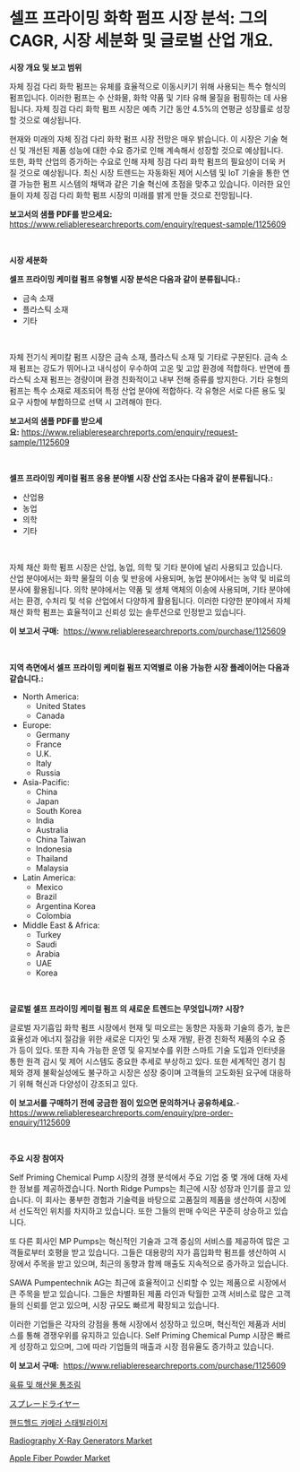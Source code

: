 <p><h1>셀프 프라이밍 화학 펌프 시장 분석: 그의 CAGR, 시장 세분화 및 글로벌 산업 개요.</h1></p><p><strong>시장 개요 및 보고 범위</strong></p>
<p><p>자체 징검 다리 화학 펌프는 유체를 효율적으로 이동시키기 위해 사용되는 특수 형식의 펌프입니다. 이러한 펌프는 수 산화물, 화학 약품 및 기타 유해 물질을 펌핑하는 데 사용됩니다. 자체 징검 다리 화학 펌프 시장은 예측 기간 동안 4.5%의 연평균 성장률로 성장할 것으로 예상됩니다. </p><p>현재와 미래의 자체 징검 다리 화학 펌프 시장 전망은 매우 밝습니다. 이 시장은 기술 혁신 및 개선된 제품 성능에 대한 수요 증가로 인해 계속해서 성장할 것으로 예상됩니다. 또한, 화학 산업의 증가하는 수요로 인해 자체 징검 다리 화학 펌프의 필요성이 더욱 커질 것으로 예상됩니다. 최신 시장 트렌드는 자동화된 제어 시스템 및 IoT 기술을 통한 연결 가능한 펌프 시스템의 채택과 같은 기술 혁신에 초점을 맞추고 있습니다. 이러한 요인들이 자체 징검 다리 화학 펌프 시장의 미래를 밝게 만들 것으로 전망됩니다.</p></p>
<p><strong>보고서의 샘플 PDF를 받으세요:</strong> <a href="https://www.reliableresearchreports.com/enquiry/request-sample/1125609">https://www.reliableresearchreports.com/enquiry/request-sample/1125609</a></p>
<p>&nbsp;</p>
<p><strong>시장 세분화</strong></p>
<p><strong>셀프 프라이밍 케미컬 펌프 유형별 시장 분석은 다음과 같이 분류됩니다.:</strong></p>
<p><ul><li>금속 소재</li><li>플라스틱 소재</li><li>기타</li></ul></p>
<p>&nbsp;</p>
<p><p>자체 전기식 케미칼 펌프 시장은 금속 소재, 플라스틱 소재 및 기타로 구분된다. 금속 소재 펌프는 강도가 뛰어나고 내식성이 우수하여 고온 및 고압 환경에 적합하다. 반면에 플라스틱 소재 펌프는 경량이며 환경 친화적이고 내부 전해 증류를 방지한다. 기타 유형의 펌프는 특수 소재로 제조되어 특정 산업 분야에 적합하다. 각 유형은 서로 다른 용도 및 요구 사항에 부합하므로 선택 시 고려해야 한다.</p></p>
<p><strong>보고서의 샘플 PDF를 받으세요:</strong>&nbsp;<a href="https://www.reliableresearchreports.com/enquiry/request-sample/1125609">https://www.reliableresearchreports.com/enquiry/request-sample/1125609</a></p>
<p>&nbsp;</p>
<p><strong> 셀프 프라이밍 케미컬 펌프 응용 분야별 시장 산업 조사는 다음과 같이 분류됩니다.:</strong></p>
<p><ul><li>산업용</li><li>농업</li><li>의학</li><li>기타</li></ul></p>
<p>&nbsp;</p>
<p><p>자체 채산 화학 펌프 시장은 산업, 농업, 의학 및 기타 분야에 널리 사용되고 있습니다. 산업 분야에서는 화학 물질의 이송 및 반응에 사용되며, 농업 분야에서는 농약 및 비료의 분사에 활용됩니다. 의학 분야에서는 약품 및 생체 액체의 이송에 사용되며, 기타 분야에서는 환경, 수처리 및 석유 산업에서 다양하게 활용됩니다. 이러한 다양한 분야에서 자체 채산 화학 펌프는 효율적이고 신뢰성 있는 솔루션으로 인정받고 있습니다.</p></p>
<p><strong>이 보고서 구매:</strong>&nbsp; <a href="https://www.reliableresearchreports.com/purchase/1125609">https://www.reliableresearchreports.com/purchase/1125609</a></p>
<p>&nbsp;</p>
<p><strong>지역 측면에서 셀프 프라이밍 케미컬 펌프 지역별로 이용 가능한 시장 플레이어는 다음과 같습니다.:</strong></p>
<p><ul>
    <li>
        North America:
        <ul>
            <li>United States</li>
            <li>Canada</li>
        </ul>
    </li>
    <li>
        Europe:
        <ul>
            <li>Germany</li>
            <li>France</li>
            <li>U.K.</li>
            <li>Italy</li>
            <li>Russia</li>
        </ul>
    </li>
    <li>
        Asia-Pacific:
        <ul>
            <li>China</li>
            <li>Japan</li>
            <li>South Korea</li>
            <li>India</li>
            <li>Australia</li>
            <li>China Taiwan</li>
            <li>Indonesia</li>
            <li>Thailand</li>
            <li>Malaysia</li>
        </ul>
    </li>
    <li>
        Latin America:
        <ul>
            <li>Mexico</li>
            <li>Brazil</li>
            <li>Argentina Korea</li>
            <li>Colombia</li>
        </ul>
    </li>
    <li>
        Middle East & Africa:
        <ul>
            <li>Turkey</li>
            <li>Saudi</li>
            <li>Arabia</li>
            <li>UAE</li>
            <li>Korea</li>
        </ul>
    </li>
    </ul></p>
<p>&nbsp;</p>
<p><strong>글로벌 셀프 프라이밍 케미컬 펌프 의 새로운 트렌드는 무엇입니까? 시장?</strong></p>
<p><p>글로벌 자기흡입 화학 펌프 시장에서 현재 및 떠오르는 동향은 자동화 기술의 증가, 높은 효율성과 에너지 절감을 위한 새로운 디자인 및 소재 개발, 환경 친화적 제품의 수요 증가 등이 있다. 또한 지속 가능한 운영 및 유지보수를 위한 스마트 기술 도입과 인터넷을 통한 원격 감시 및 제어 시스템도 중요한 추세로 부상하고 있다. 또한 세계적인 경기 침체와 경제 불확실성에도 불구하고 시장은 성장 중이며 고객들의 고도화된 요구에 대응하기 위해 혁신과 다양성이 강조되고 있다.</p></p>
<p><strong>이 보고서를 구매하기 전에 궁금한 점이 있으면 문의하거나 공유하세요.</strong>- <a href="https://www.reliableresearchreports.com/enquiry/pre-order-enquiry/1125609">https://www.reliableresearchreports.com/enquiry/pre-order-enquiry/1125609</a></p>
<p>&nbsp;</p>
<p><strong>주요 시장 참여자</strong></p>
<p><p>Self Priming Chemical Pump 시장의 경쟁 분석에서 주요 기업 중 몇 개에 대해 자세한 정보를 제공하겠습니다. North Ridge Pumps는 최근에 시장 성장과 인기를 끌고 있습니다. 이 회사는 풍부한 경험과 기술력을 바탕으로 고품질의 제품을 생산하여 시장에서 선도적인 위치를 차지하고 있습니다. 또한 그들의 판매 수익은 꾸준히 상승하고 있습니다.</p><p>또 다른 회사인 MP Pumps는 혁신적인 기술과 고객 중심의 서비스를 제공하여 많은 고객들로부터 호평을 받고 있습니다. 그들은 대용량의 자가 흡입화학 펌프를 생산하여 시장에서 주목을 받고 있으며, 최근의 동향과 함께 매출도 지속적으로 증가하고 있습니다.</p><p>SAWA Pumpentechnik AG는 최근에 효율적이고 신뢰할 수 있는 제품으로 시장에서 큰 주목을 받고 있습니다. 그들은 차별화된 제품 라인과 탁월한 고객 서비스로 많은 고객들의 신뢰를 얻고 있으며, 시장 규모도 빠르게 확장되고 있습니다.</p><p>이러한 기업들은 각자의 강점을 통해 시장에서 성장하고 있으며, 혁신적인 제품과 서비스를 통해 경쟁우위를 유지하고 있습니다. Self Priming Chemical Pump 시장은 빠르게 성장하고 있으며, 그에 따라 기업들의 매출과 시장 점유율도 증가하고 있습니다.</p></p>
<p><strong>이 보고서 구매:</strong>&nbsp;&nbsp;<a href="https://www.reliableresearchreports.com/purchase/1125609">https://www.reliableresearchreports.com/purchase/1125609</a></p>
<p><p><a href="https://github.com/laholand/Market-Research-Report-List-2/blob/main/2293603189502.md">육류 및 해산물 통조림</a></p><p><a href="https://github.com/zjkmgcs938405/Market-Research-Report-List-1/blob/main/2256213189688.md">スプレードライヤー</a></p><p><a href="https://github.com/vsnao330707/Market-Research-Report-List-1/blob/main/4586389189503.md">핸드헬드 카메라 스태빌라이저</a></p><p><a href="https://issuu.com/reportprime-2/docs/radiography-x-ray-generators-market-size-2030.pptx">Radiography X-Ray Generators Market</a></p><p><a href="https://issuu.com/reportprime-2/docs/apple-fiber-powder-market-size-2030.pptx">Apple Fiber Powder Market</a></p></p>
